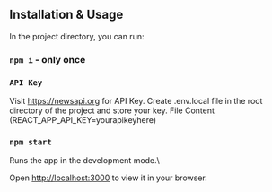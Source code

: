  ## Installation & Usage

In the project directory, you can run:

### `npm i` - only once

### `API Key`
Visit https://newsapi.org for API Key.
Create .env.local file in the root directory of the project and store your key.
File Content (REACT_APP_API_KEY=yourapikeyhere)

### `npm start`

Runs the app in the development mode.\

Open [http://localhost:3000](http://localhost:3000) to view it in your browser.


